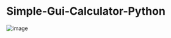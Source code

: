 # Simple-Gui-Calculator-Python
![image](https://user-images.githubusercontent.com/74241208/187707376-22ac88af-76e7-4f5f-853e-803d89ba9608.png)
